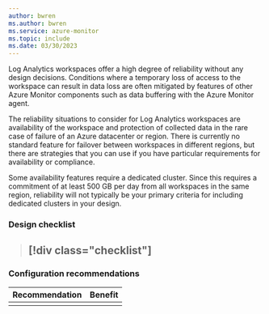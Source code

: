 ```yaml
---
author: bwren
ms.author: bwren
ms.service: azure-monitor
ms.topic: include
ms.date: 03/30/2023
---
```


Log Analytics workspaces offer a high degree of reliability without any design decisions. Conditions where a temporary loss of access to the workspace can result in data loss are often mitigated by features of other Azure Monitor components such as data buffering with the Azure Monitor agent.

The reliability situations to consider for Log Analytics workspaces are availability of the workspace and protection of collected data in the rare case of failure of an Azure datacenter or region. There is currently no standard feature for failover between workspaces in different regions, but there are strategies that you can use if you have particular requirements for availability or compliance.

Some availability features require a dedicated cluster. Since this requires a commitment of at least 500 GB per day from all workspaces in the same region, reliability will not typically be your primary criteria for including dedicated clusters in your design.

### Design checklist

> [!div class="checklist"]
> - 
 
### Configuration recommendations

| Recommendation | Benefit |
|:---|:---|
| | |